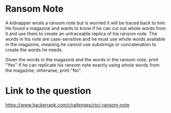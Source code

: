 # Ransom Note

A kidnapper wrote a ransom note but is worried it will be traced back to him. He found a magazine and wants to know if he can cut out whole words from it and use them to create an untraceable replica of his ransom note. The words in his note are case-sensitive and he must use whole words available in the magazine, meaning he cannot use substrings or concatenation to create the words he needs.

Given the words in the magazine and the words in the ransom note, print "Yes" if he can replicate his ransom note exactly using whole words from the magazine; otherwise, print "No".

# Link to the question 
https://www.hackerrank.com/challenges/ctci-ransom-note
